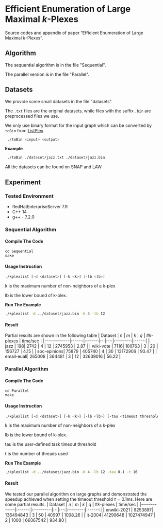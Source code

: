 # Efficient Enumeration of Large Maximal $k$-Plexes
Source codes and appendix of paper “Efficient Enumeration of Large Maximal $k$-Plexes”.

## Algorithm
The sequential algorithm is in the file "Sequential".

The parallel version is in the file "Parallel".

## Datasets
We provide some small datasets in the file "datasets". 

The `.txt` files are the original datasets, while files with the suffix `.bin` are preprocessed files we use. 

We only use binary format for the input graph which can be converted by `toBin` from [ListPlex](https://github.com/joey001/ListPlex). 
```bash
 ./toBin <input> <output>
```
**Example**
```bash
 ./toBin ./dataset/jazz.txt ./dataset/jazz.bin
```
All the datasets can be found on SNAP and LAW
## Experiment
### Tested Environment
* RedHatEnterpriseServer 7.9
* C++ 14
* g++ - 7.2.0
### Sequential Algorithm
#### Compile The Code
```shell
cd Sequential
make
```
#### Usage Instruction
```bash
./kplexlist [-d <dataset>] [-k <k>] [-lb <lb>]
```
k is the maximum number of non-neighbors of a k-plex

lb is the lower bound of k-plex.

**Run The Example**
```bash
./kplexlist -d ../dataset/jazz.bin -k 4 -lb 12
```
#### Result
Partial results are shown in the following table
| Dataset | $n$ | $m$ | $k$ | $q$ | #𝑘-plexes | time/sec |
|-------------|:-----:|:------:|:-:|:--:|:--------:|:-----:|
| jazz | 198| 2742 | 4 | 12 | 2745953 | 2.87 |
| wiki-vote | 7116| 100763 | 3 | 20 | 156727 | 4.15 |
| soc-epinions| 75879 | 405740 | 4 | 30 | 13172906 | 93.47 |
| email-euall| 265009 | 364481 | 3 | 12 | 32639016 | 56.22 |
### Parallel Algorithm
#### Compile The Code
```shell
cd Parallel
make
```
#### Usage Instruction
```bash
./kplexlist [-d <dataset>] [-k <k>] [-lb <lb>] [-tau <timeout threshold>(default 0.1)] [-t <thread number>]
```
k is the maximum number of non-neighbors of a k-plex

lb is the lower bound of k-plex.

tau is the user-defined task timeout threshold

t is the number of threads used

**Run The Example**
```bash
./kplexlist -d ../dataset/jazz.bin -k 4 -lb 12 -tau 0.1 -t 16
```
#### Result
We tested our parallel algorithm on large graphs and demonstrated the speedup achieved when setting the timeout threshold $\tau=0.1 \mathrm{ms}$. Here are some partial results.
| Dataset | $n$ | $m$ | $k$ | $q$ | #𝑘-plexes | time/sec |
|-------------|:------:|:---------:|:-:|:--:|:--------:|:------:|
| enwiki-2021 | 6253897| 136494843 | 3 | 50 | 40997 | 1008.26 |
| it-2004| 41290648 | 1027474947 | 2 | 1000 | 66067542 | 934.80 |

